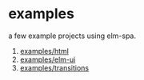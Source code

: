 # examples

a few example projects using elm-spa.

1. [examples/html](./html)
1. [examples/elm-ui](./elm-ui)
1. [examples/transitions](./transitions)